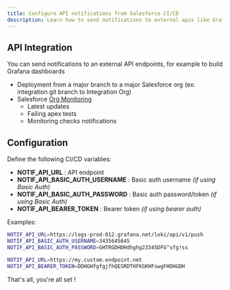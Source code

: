 ```yaml
---
title: Configure API notifications from Salesforce CI/CD
description: Learn how to send notifications to external apis like Grafana
---
```

<!-- markdownlint-disable MD013 -->

## API Integration

You can send notifications to an external API endpoints, for example to build Grafana dashboards

- Deployment from a major branch to a major Salesforce org (ex: integration git branch to Integration Org)
- Salesforce [Org Monitoring](salesforce-monitoring-home.md)
  - Latest updates
  - Failing apex tests
  - Monitoring checks notifications

## Configuration

Define the following CI/CD variables:

- **NOTIF_API_URL** : API endpoint
- **NOTIF_API_BASIC_AUTH_USERNAME** : Basic auth username _(if using Basic Auth)_
- **NOTIF_API_BASIC_AUTH_PASSWORD** : Basic auth password/token _(if using Basic Auth)_
- **NOTIF_API_BEARER_TOKEN** : Bearer token _(if using bearer auth)_

Examples:

```sh
NOTIF_API_URL=https://logs-prod-012.grafana.net/loki/api/v1/push
NOTIF_API_BASIC_AUTH_USERNAME=3435645645
NOTIF_API_BASIC_AUTH_PASSWORD=GHTRGDHDHdhghg23345DFG^sfg!ss
```

```sh
NOTIF_API_URL=https://my.custom.endpoint.net
NOTIF_API_BEARER_TOKEN=DDHGHfgfgjfhQESRDTHFKGKHFswgFHDHGDH
```

That's all, you're all set !


